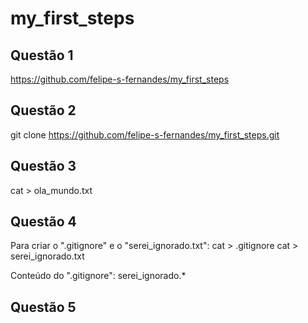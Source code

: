 # my_first_steps

## Questão 1
https://github.com/felipe-s-fernandes/my_first_steps

## Questão 2
git clone https://github.com/felipe-s-fernandes/my_first_steps.git

## Questão 3
cat > ola_mundo.txt

## Questão 4
Para criar o ".gitignore" e o "serei_ignorado.txt":
cat > .gitignore
cat > serei_ignorado.txt

Conteúdo do ".gitignore":
serei_ignorado.*

## Questão 5
